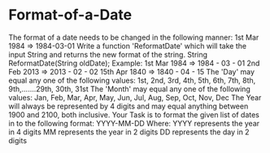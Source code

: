 # Format-of-a-Date
The format of a date needs to be changed in the following manner: 1st Mar 1984 => 1984-03-01  Write a function 'ReformatDate' which will take the input String and returns the new format of the string.  String ReformatDate(String oldDate);  Example:  1st Mar 1984 => 1984 - 03 - 01  2nd Feb 2013 => 2013 - 02 - 02  15th Apr 1840 => 1840 - 04 - 15  The 'Day' may equal any one of the following values:  1st, 2nd, 3rd, 4th, 5th, 6th, 7th, 8th, 9th,.......29th, 30th, 31st  The 'Month' may equal any one of the following values:  Jan, Feb, Mar, Apr, May, Jun, Jul, Aug, Sep, Oct, Nov, Dec  The Year will always be represented by 4 digits and may equal anything between 1900 and 2100, both inclusive.  Your Task is to format the given list of dates in to the following format: YYYY-MM-DD  Where:  YYYY represents the year in 4 digits  MM  represents the year in 2 digits  DD represents the day in 2 digits
